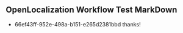 ## OpenLocalization Workflow Test MarkDown
* 66ef43ff-952e-498a-b151-e265d2381bbd thanks!

<!--HONumber=Aug16_HO3-->


